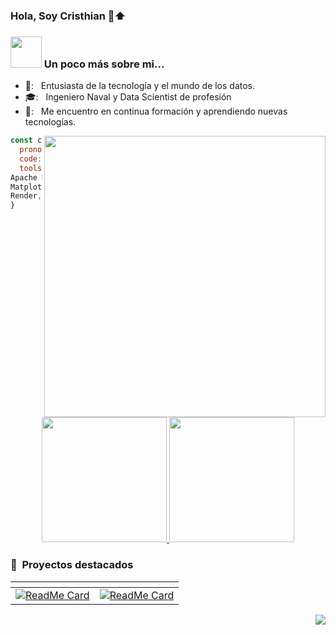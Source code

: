 ### Hola, Soy Cristhian 👋⬆️

### <img src="https://media.giphy.com/media/VgCDAzcKvsR6OM0uWg/giphy.gif" width="50"> Un poco más sobre mi... 

- 🚀: &nbsp; Entusiasta de la tecnología y el mundo de los datos. 
- 🎓: &nbsp; Ingeniero Naval y Data Scientist de profesión
- 🌱: &nbsp; Me encuentro en continua formación y aprendiendo nuevas tecnologías.
  
<img align='right' src="https://github.com/Kipros21/Kipros21/assets/142346448/d5c0fdfe-d873-461e-b321-e5a0f2a6e148" width="450">

```javascript
const cris = {
  pronouns: "he" | "him",
  code: [HTML, CSS, Python, SQL, Markdown],
  tools: [Django, MySQL, SQLServer, Apache Hadoop,
Apache Hive, Apache Spark, Docker, Pandas, Numpy,
Matplotlib, Seaborn, Scikitlearn, FastAPI, Railway,
Render, SQLite, Tableau, PowerBI, Git]
}
```
<div align="center">

<a href="https://github.com/anuraghazra/github-readme-stats">
  <img src="https://github-readme-stats.vercel.app/api?username=Kipros21&&show_icons=true&theme=buefy" height="200"/>
</a>


<img src="https://github-readme-streak-stats.herokuapp.com/?user=Kipros21&theme=buefy&hide_border=false" height="200" />

<div align="left">
<h3> 📁 &nbsp;Proyectos destacados</h3>
</div>

| <!-- -->      | <!-- -->        |
|:-------------:|:---------------:|
|[![ReadMe Card](https://github-readme-stats.vercel.app/api/pin/?username=Kipros21&repo=PI01-MLOPS-STEAMGAMES&theme=buefy)](https://github.com/Kipros21/PI01-MLOPS-STEAMGAMES)|[![ReadMe Card](https://github-readme-stats.vercel.app/api/pin/?username=Kipros21&repo=PI02-DA-SINIESTROS-VIALES&theme=buefy)](https://github.com/Kipros21/PI02-DA-SINIESTROS-VIALES)

<div align="right">
    <img src="https://komarev.com/ghpvc/?username=Kipros21&style=for-the-badge&color=55acb7&label=VISITANTES" style="color: #000000;"/>
</div>
